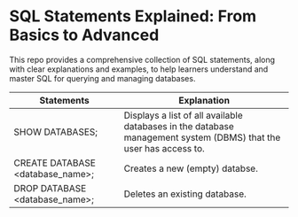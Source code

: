 # SQL Statements Explained: From Basics to Advanced

This repo provides a comprehensive collection of SQL statements, along with clear explanations and examples, to help learners understand and master 
SQL for querying and managing databases.

|Statements|Explanation|
| -------- | ----------|
| SHOW DATABASES;| Displays a list of all available databases in the database management system (DBMS) that the user has access to.|
| CREATE DATABASE <database_name>; | Creates a new (empty) databse. |
| DROP DATABASE <database_name>; | Deletes an existing database. |